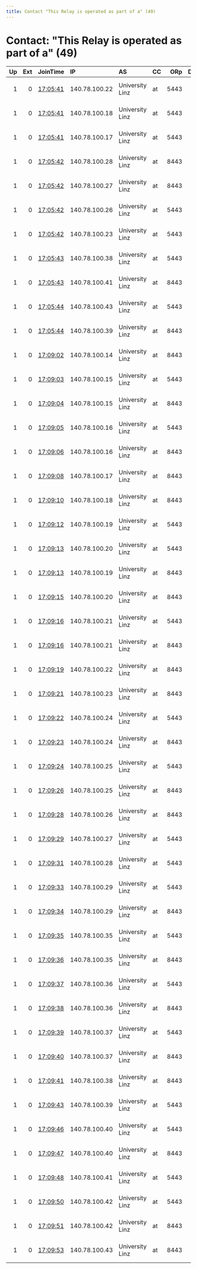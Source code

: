 ```yaml
---
title: Contact "This Relay is operated as part of a" (49)
---
```


# Contact: "This Relay is operated as part of a" (49)

|   Up |   Ext | JoinTime                                                                                            | IP            | AS              | CC   |   ORp |   Dirp | OS    | Version           | Nickname         |   eFamMembers |
|-----:|------:|:----------------------------------------------------------------------------------------------------|:--------------|:----------------|:-----|------:|-------:|:------|:------------------|:-----------------|--------------:|
|    1 |     0 | [17:05:41](https://metrics.torproject.org/rs.html#details/69D7FEF9B0026393C2FD73E897C71C102ABACA5C) | 140.78.100.22 | University Linz | at   |  5443 |      0 | Linux | 0.4.6.0-alpha-dev | INSRelay22at5443 |             2 |
|    1 |     0 | [17:05:41](https://metrics.torproject.org/rs.html#details/B65EBC8D596BBCAD0AF6092C733C00872959FD68) | 140.78.100.18 | University Linz | at   |  5443 |      0 | Linux | 0.4.6.0-alpha-dev | INSRelay18at5443 |             2 |
|    1 |     0 | [17:05:41](https://metrics.torproject.org/rs.html#details/F878ACA29A644FF361D998B0724863EFC077AE17) | 140.78.100.17 | University Linz | at   |  5443 |      0 | Linux | 0.4.6.0-alpha-dev | INSRelay17at5443 |             2 |
|    1 |     0 | [17:05:42](https://metrics.torproject.org/rs.html#details/592AB80372DB0365F9A2357702AC97C06E5F835C) | 140.78.100.28 | University Linz | at   |  8443 |      0 | Linux | 0.4.6.0-alpha-dev | INSRelay28at8443 |             2 |
|    1 |     0 | [17:05:42](https://metrics.torproject.org/rs.html#details/6569D762AC448127664750B089F80D1597ECB709) | 140.78.100.27 | University Linz | at   |  8443 |      0 | Linux | 0.4.6.0-alpha-dev | INSRelay27at8443 |             2 |
|    1 |     0 | [17:05:42](https://metrics.torproject.org/rs.html#details/70B2D83BFCA9502E37EAF49DC685166718EADEFE) | 140.78.100.26 | University Linz | at   |  5443 |      0 | Linux | 0.4.6.0-alpha-dev | INSRelay26at5443 |             2 |
|    1 |     0 | [17:05:42](https://metrics.torproject.org/rs.html#details/E637AA0AD4BCCDD1643ADBBD6E7BDE1B13527864) | 140.78.100.23 | University Linz | at   |  5443 |      0 | Linux | 0.4.6.0-alpha-dev | INSRelay23at5443 |             2 |
|    1 |     0 | [17:05:43](https://metrics.torproject.org/rs.html#details/23D5D8219A8EB7610AB33CFAD589FD72A844356A) | 140.78.100.38 | University Linz | at   |  5443 |      0 | Linux | 0.4.6.0-alpha-dev | INSRelay38at5443 |             2 |
|    1 |     0 | [17:05:43](https://metrics.torproject.org/rs.html#details/C9525872E3AA926402D8998085A409C7BBDFAE59) | 140.78.100.41 | University Linz | at   |  8443 |      0 | Linux | 0.4.6.0-alpha-dev | INSRelay41at8443 |             2 |
|    1 |     0 | [17:05:44](https://metrics.torproject.org/rs.html#details/40B334132EB4D680AC00202E0186DBB57BFF17CE) | 140.78.100.43 | University Linz | at   |  5443 |      0 | Linux | 0.4.6.0-alpha-dev | INSRelay43at5443 |             2 |
|    1 |     0 | [17:05:44](https://metrics.torproject.org/rs.html#details/831F731BA469539EFBEEF609D4DEE0382BB8FC68) | 140.78.100.39 | University Linz | at   |  8443 |      0 | Linux | 0.4.6.0-alpha-dev | INSRelay39at8443 |             2 |
|    1 |     0 | [17:09:02](https://metrics.torproject.org/rs.html#details/9C97939FD72EA7A301195E41DCDA907E4494A9B5) | 140.78.100.14 | University Linz | at   |  8443 |      0 | Linux | 0.4.6.0-alpha-dev | INSRelay14at8443 |             2 |
|    1 |     0 | [17:09:03](https://metrics.torproject.org/rs.html#details/3434F6A8D29D147D901FCCD46BCA03A76F5181AD) | 140.78.100.15 | University Linz | at   |  5443 |      0 | Linux | 0.4.6.0-alpha-dev | INSRelay15at5443 |             2 |
|    1 |     0 | [17:09:04](https://metrics.torproject.org/rs.html#details/70882B116C73BE323036D824315A050EE796C445) | 140.78.100.15 | University Linz | at   |  8443 |      0 | Linux | 0.4.6.0-alpha-dev | INSRelay15at8443 |             2 |
|    1 |     0 | [17:09:05](https://metrics.torproject.org/rs.html#details/249C3A5ED8B1A8D21A3853EE7366F4FF966DD4FD) | 140.78.100.16 | University Linz | at   |  5443 |      0 | Linux | 0.4.6.0-alpha-dev | INSRelay16at5443 |             2 |
|    1 |     0 | [17:09:06](https://metrics.torproject.org/rs.html#details/B9208EAD1E688E9EE43A05159ACD4638EB4DFD8A) | 140.78.100.16 | University Linz | at   |  8443 |      0 | Linux | 0.4.6.0-alpha-dev | INSRelay16at8443 |             2 |
|    1 |     0 | [17:09:08](https://metrics.torproject.org/rs.html#details/742425F73781A5A50932C09EEA8A5A596995217E) | 140.78.100.17 | University Linz | at   |  8443 |      0 | Linux | 0.4.6.0-alpha-dev | INSRelay17at8443 |             2 |
|    1 |     0 | [17:09:10](https://metrics.torproject.org/rs.html#details/9D97F82F160AEF3FFD7A0AB2BFB68B691121CB11) | 140.78.100.18 | University Linz | at   |  8443 |      0 | Linux | 0.4.6.0-alpha-dev | INSRelay18at8443 |             2 |
|    1 |     0 | [17:09:12](https://metrics.torproject.org/rs.html#details/B143359560E1930347825D441AF91E737A4B9DF3) | 140.78.100.19 | University Linz | at   |  5443 |      0 | Linux | 0.4.6.0-alpha-dev | INSRelay19at5443 |             2 |
|    1 |     0 | [17:09:13](https://metrics.torproject.org/rs.html#details/5BFFE8DAE56B1DA090BBB7BAEFC911B102D065F8) | 140.78.100.20 | University Linz | at   |  5443 |      0 | Linux | 0.4.6.0-alpha-dev | INSRelay20at5443 |             2 |
|    1 |     0 | [17:09:13](https://metrics.torproject.org/rs.html#details/885C7B6EB943068B762070E276E299319E5AB08C) | 140.78.100.19 | University Linz | at   |  8443 |      0 | Linux | 0.4.6.0-alpha-dev | INSRelay19at8443 |             2 |
|    1 |     0 | [17:09:15](https://metrics.torproject.org/rs.html#details/58CBD772422AEFA87190560C193C0E8C03BDA6BF) | 140.78.100.20 | University Linz | at   |  8443 |      0 | Linux | 0.4.6.0-alpha-dev | INSRelay20at8443 |             2 |
|    1 |     0 | [17:09:16](https://metrics.torproject.org/rs.html#details/6E3508CB2374D411CD41FEE8ECDF70DA3A2F7A28) | 140.78.100.21 | University Linz | at   |  5443 |      0 | Linux | 0.4.6.0-alpha-dev | INSRelay21at5443 |             2 |
|    1 |     0 | [17:09:16](https://metrics.torproject.org/rs.html#details/97E348CE78F9525797DA4827FCAE94C15FDFF9AA) | 140.78.100.21 | University Linz | at   |  8443 |      0 | Linux | 0.4.6.0-alpha-dev | INSRelay21at8443 |             2 |
|    1 |     0 | [17:09:19](https://metrics.torproject.org/rs.html#details/F6ECFD31A46F5174C25660E16C3C62E79974F9DD) | 140.78.100.22 | University Linz | at   |  8443 |      0 | Linux | 0.4.6.0-alpha-dev | INSRelay22at8443 |             2 |
|    1 |     0 | [17:09:21](https://metrics.torproject.org/rs.html#details/5B07A1CEA43BCA98A971E47611C0F0D61B18761D) | 140.78.100.23 | University Linz | at   |  8443 |      0 | Linux | 0.4.6.0-alpha-dev | INSRelay23at8443 |             2 |
|    1 |     0 | [17:09:22](https://metrics.torproject.org/rs.html#details/837405E32D70E1B29CE1FFE85C053E41CBF267A8) | 140.78.100.24 | University Linz | at   |  5443 |      0 | Linux | 0.4.6.0-alpha-dev | INSRelay24at5443 |             2 |
|    1 |     0 | [17:09:23](https://metrics.torproject.org/rs.html#details/DC5BACF269EFDC7FE91356F2A98ADDAA49BD82EC) | 140.78.100.24 | University Linz | at   |  8443 |      0 | Linux | 0.4.6.0-alpha-dev | INSRelay24at8443 |             2 |
|    1 |     0 | [17:09:24](https://metrics.torproject.org/rs.html#details/4FDEC4A52538AA91220D04FC25EE4AE2C725C2FE) | 140.78.100.25 | University Linz | at   |  5443 |      0 | Linux | 0.4.6.0-alpha-dev | INSRelay25at5443 |             2 |
|    1 |     0 | [17:09:26](https://metrics.torproject.org/rs.html#details/9385FF13D9E3BAB934ABCBA61EE63E10346E3673) | 140.78.100.25 | University Linz | at   |  8443 |      0 | Linux | 0.4.6.0-alpha-dev | INSRelay25at8443 |             2 |
|    1 |     0 | [17:09:28](https://metrics.torproject.org/rs.html#details/CB2EC8D80624CA6DD5092E1A794DEA488A81B50A) | 140.78.100.26 | University Linz | at   |  8443 |      0 | Linux | 0.4.6.0-alpha-dev | INSRelay26at8443 |             2 |
|    1 |     0 | [17:09:29](https://metrics.torproject.org/rs.html#details/9C4CD321BFEA796CE871F186776001FBEF886427) | 140.78.100.27 | University Linz | at   |  5443 |      0 | Linux | 0.4.6.0-alpha-dev | INSRelay27at5443 |             2 |
|    1 |     0 | [17:09:31](https://metrics.torproject.org/rs.html#details/0DBA891A70AE95D4AD77593A936E6C04ABF2E7CE) | 140.78.100.28 | University Linz | at   |  5443 |      0 | Linux | 0.4.6.0-alpha-dev | INSRelay28at5443 |             2 |
|    1 |     0 | [17:09:33](https://metrics.torproject.org/rs.html#details/795D165D2AD5E7FFE28573924F92895D08E0170D) | 140.78.100.29 | University Linz | at   |  5443 |      0 | Linux | 0.4.6.0-alpha-dev | INSRelay29at5443 |             2 |
|    1 |     0 | [17:09:34](https://metrics.torproject.org/rs.html#details/73F34CDC592584C0519988E443E6FDFBA72C790B) | 140.78.100.29 | University Linz | at   |  8443 |      0 | Linux | 0.4.6.0-alpha-dev | INSRelay29at8443 |             2 |
|    1 |     0 | [17:09:35](https://metrics.torproject.org/rs.html#details/F97CF76D9121AC28727C22902681A9B539ABAE99) | 140.78.100.35 | University Linz | at   |  5443 |      0 | Linux | 0.4.6.0-alpha-dev | INSRelay35at5443 |             2 |
|    1 |     0 | [17:09:36](https://metrics.torproject.org/rs.html#details/0FB07690D64CE5C22B5175183C0E59678CDF7EAB) | 140.78.100.35 | University Linz | at   |  8443 |      0 | Linux | 0.4.6.0-alpha-dev | INSRelay35at8443 |             2 |
|    1 |     0 | [17:09:37](https://metrics.torproject.org/rs.html#details/C0360EB664017B831FF73FE2A41A154CE264FAC4) | 140.78.100.36 | University Linz | at   |  5443 |      0 | Linux | 0.4.6.0-alpha-dev | INSRelay36at5443 |             2 |
|    1 |     0 | [17:09:38](https://metrics.torproject.org/rs.html#details/877AAA1DF08D902DCA667056EB6DFC4CD2B06658) | 140.78.100.36 | University Linz | at   |  8443 |      0 | Linux | 0.4.6.0-alpha-dev | INSRelay36at8443 |             2 |
|    1 |     0 | [17:09:39](https://metrics.torproject.org/rs.html#details/746BE16C31791C9A7D15461F734F0C017DDC55EE) | 140.78.100.37 | University Linz | at   |  5443 |      0 | Linux | 0.4.6.0-alpha-dev | INSRelay37at5443 |             2 |
|    1 |     0 | [17:09:40](https://metrics.torproject.org/rs.html#details/CFB535715442BC0E9F6AF224A794BBFA02D0B343) | 140.78.100.37 | University Linz | at   |  8443 |      0 | Linux | 0.4.6.0-alpha-dev | INSRelay37at8443 |             2 |
|    1 |     0 | [17:09:41](https://metrics.torproject.org/rs.html#details/8AC81A91A1196C2C1CBED71C96AA204F7B0FFE00) | 140.78.100.38 | University Linz | at   |  8443 |      0 | Linux | 0.4.6.0-alpha-dev | INSRelay38at8443 |             2 |
|    1 |     0 | [17:09:43](https://metrics.torproject.org/rs.html#details/B97715C8A1EE72679C74480F301B11AC015B4C54) | 140.78.100.39 | University Linz | at   |  5443 |      0 | Linux | 0.4.6.0-alpha-dev | INSRelay39at5443 |             2 |
|    1 |     0 | [17:09:46](https://metrics.torproject.org/rs.html#details/DE879EBAF50B900E1940A97B048293006874EA93) | 140.78.100.40 | University Linz | at   |  5443 |      0 | Linux | 0.4.6.0-alpha-dev | INSRelay40at5443 |             2 |
|    1 |     0 | [17:09:47](https://metrics.torproject.org/rs.html#details/B8C9CA7A90A2D94406C6D9899340EB68DA4265B8) | 140.78.100.40 | University Linz | at   |  8443 |      0 | Linux | 0.4.6.0-alpha-dev | INSRelay40at8443 |             2 |
|    1 |     0 | [17:09:48](https://metrics.torproject.org/rs.html#details/D6015DEF7073A550DB4E797C76A71F35D28468A2) | 140.78.100.41 | University Linz | at   |  5443 |      0 | Linux | 0.4.6.0-alpha-dev | INSRelay41at5443 |             2 |
|    1 |     0 | [17:09:50](https://metrics.torproject.org/rs.html#details/9D970B7FBAC353D8F6049AD4E0CEE06BBDE4E17E) | 140.78.100.42 | University Linz | at   |  5443 |      0 | Linux | 0.4.6.0-alpha-dev | INSRelay42at5443 |             2 |
|    1 |     0 | [17:09:51](https://metrics.torproject.org/rs.html#details/008196DC449482C73CFA9712445223917F760921) | 140.78.100.42 | University Linz | at   |  8443 |      0 | Linux | 0.4.6.0-alpha-dev | INSRelay42at8443 |             2 |
|    1 |     0 | [17:09:53](https://metrics.torproject.org/rs.html#details/BC6E80744314F16054A64EE0F2302F082C929958) | 140.78.100.43 | University Linz | at   |  8443 |      0 | Linux | 0.4.6.0-alpha-dev | INSRelay43at8443 |             2 |
